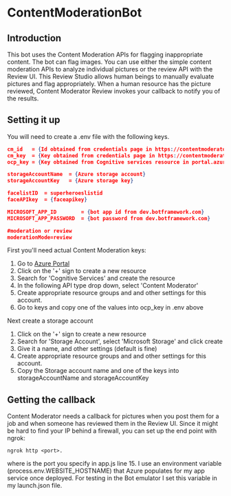 # ContentModerationBot

## Introduction
This bot uses the Content Moderation APIs for flagging inappropriate content. The bot can flag  images. You can use either the simple content moderation APIs to analyze individual pictures or the review API with the Review UI. This Review Studio allows human beings to manually evaluate pictures and flag appropriately. When a human resource has the picture reviewed, Content Moderator Review invokes your callback to notify you of the results. 

## Setting it up
You will need to create a .env file with the following keys. 

``` JSON
cm_id   = {Id obtained from credentials page in https://contentmoderator.cognitive.microsoft.com/}
cm_key  = {Key obtained from credentials page in https://contentmoderator.cognitive.microsoft.com/}
ocp_key = {Key obtained from Cognitive services resource in portal.azure.com}

storageAccountName  = {Azure storage account}
storageAccountKey   = {Azure storage key}

facelistID  = superheroeslistid
faceAPIkey  = {faceapikey}

MICROSOFT_APP_ID        = {bot app id from dev.botframework.com}
MICROSOFT_APP_PASSWORD  = {bot password from dev.botframework.com}

#moderation or review
moderationMode=review
```

First you'll need actual Content Moderation keys: 
1. Go to [Azure Portal](https://portal.azure.com) 
2. Click on the '+' sign to create a new resource
3. Search for 'Cognitive Services' and create the resource
4. In the following API type drop down, select 'Content Moderator'
5. Create appropriate resource groups and and other settings for this account.
6. Go to keys and copy one of the values into ocp_key in .env above  

Next create a storage account
1. Click on the '+' sign to create a new resource
3. Search for 'Storage Account', select 'Microsoft Storage' and click create 
4. Give it a name, and other settings (default is fine)
5. Create appropriate resource groups and and other settings for this account.
6. Copy the Storage account name and one of the keys into storageAccountName and storageAccountKey

## Getting the callback
Content Moderator needs a callback for pictures when you post them for a job and when someone has reviewed them in the Review UI. Since it might be hard to find your IP behind a firewall, you can set up the end point with ngrok: 
```
ngrok http <port>.
```
where <port> is the port you specify in app.js line 15. I use an environment variable (process.env.WEBSITE_HOSTNAME) that Azure populates for my app service once deployed. For testing in the Bot emulator I set this variable in my launch.json file. 
